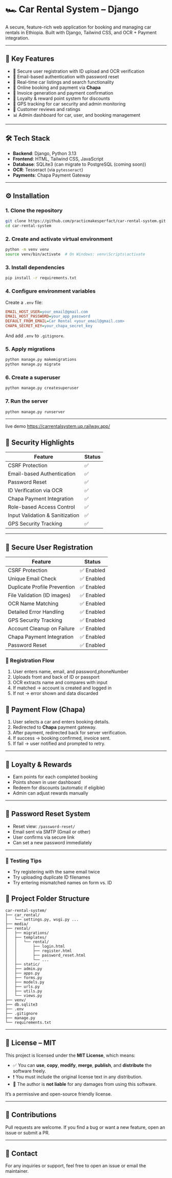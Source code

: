 
# 🏎️ Car Rental System – Django

A secure, feature-rich web application for booking and managing car rentals in Ethiopia. Built with Django, Tailwind CSS, and OCR + Payment integration.

---

## 📌 Key Features

- 🔐 Secure user registration with ID upload and OCR verification
- 📧 Email-based authentication with password reset
- 🚗 Real-time car listings and search functionality
- 📅 Online booking and payment via **Chapa**
- 🧾 Invoice generation and payment confirmation
- 🎁 Loyalty & reward point system for discounts
- 🧭 GPS tracking for car security and admin monitoring
- 💬 Customer reviews and ratings
- 📊 Admin dashboard for car, user, and booking management

---

## 🛠️ Tech Stack

- **Backend**: Django, Python 3.13
- **Frontend**: HTML, Tailwind CSS, JavaScript
- **Database**: SQLite3 (can migrate to PostgreSQL (coming soon))
- **OCR**: Tesseract (via `pytesseract`)
- **Payments**: Chapa Payment Gateway

---

## ⚙️ Installation

### 1. Clone the repository

```bash
git clone https://github.com/practicmakesperfact/car-rental-system.git
cd car-rental-system
```

### 2. Create and activate virtual environment

```bash
python -m venv venv
source venv/bin/activate  # On Windows: venv\Scripts\activate
```

### 3. Install dependencies

```bash
pip install -r requirements.txt
```

### 4. Configure environment variables

Create a `.env` file:

```ini
EMAIL_HOST_USER=your_email@gmail.com
EMAIL_HOST_PASSWORD=your_app_password
DEFAULT_FROM_EMAIL=Car Rental <your_email@gmail.com>
CHAPA_SECRET_KEY=your_chapa_secret_key
```

And add `.env` to `.gitignore`.

### 5. Apply migrations

```bash
python manage.py makemigrations
python manage.py migrate
```

### 6. Create a superuser

```bash
python manage.py createsuperuser
```

### 7. Run the server

```bash
python manage.py runserver
```

---
live demo
https://carrentalsystem.up.railway.app/

## 🔐 Security Highlights

| Feature                           | Status |
|----------------------------------|--------|
| CSRF Protection                  | ✅     |
| Email-based Authentication       | ✅     |
| Password Reset                   | ✅     |
| ID Verification via OCR          | ✅     |
| Chapa Payment Integration        | ✅     |
| Role-based Access Control        | ✅     |
| Input Validation & Sanitization  | ✅     |
| GPS Security Tracking            | ✅     |

---
## 🔐 Secure User Registration

| Feature                           | Status     |
|----------------------------------|------------|
| CSRF Protection                  | ✅ Enabled |
| Unique Email Check               | ✅ Enabled |
| Duplicate Profile Prevention     | ✅ Enabled |
| File Validation (ID images)      | ✅ Enabled |
| OCR Name Matching                | ✅ Enabled |
| Detailed Error Handling          | ✅ Enabled |
| GPS Security Tracking            | ✅ Enabled |
| Account Cleanup on Failure       | ✅ Enabled |
| Chapa Payment Integration        | ✅ Enabled |
| Password Reset                   | ✅ Enabled |


### 👥 Registration Flow

1. User enters name, email, and password,phoneNumber
2. Uploads front and back of ID or passport
3. OCR extracts name and compares with input
4. If matched → account is created and logged in
5. If not → error shown and data discarded

## 🧾 Payment Flow (Chapa)

1. User selects a car and enters booking details.
2. Redirected to **Chapa** payment gateway.
3. After payment, redirected back for server verification.
4. If success → booking confirmed, invoice sent.
5. If fail → user notified and prompted to retry.

---

## 🎁 Loyalty & Rewards

- Earn points for each completed booking
- Points shown in user dashboard
- Redeem for discounts (automatic if eligible)
- Admin can adjust rewards manually

---

## 📄 Password Reset System

- Reset view: `/password-reset/`
- Email sent via SMTP (Gmail or other)
- User confirms via secure link
- Can set a new password immediately

---
### 🧪 Testing Tips

- Try registering with the same email twice
- Try uploading duplicate ID filenames
- Try entering mismatched names on form vs. ID


## 📁 Project Folder Structure

```
car-rental-system/
├── car_rental/
│   └── settings.py, wsgi.py ...
├── media/
├── rental/
│   ├── migrations/
│   ├── templates/
│   │   └── rental/
│   │       ├── login.html
│   │       ├── register.html
│   │       ├── password_reset.html
│   │       └── ...
│   ├── static/
│   ├── admin.py
│   ├── apps.py
│   ├── forms.py
│   ├── models.py
│   ├── urls.py
│   ├── utils.py
│   └── views.py
├── venv/
├── db.sqlite3
├── .env
├── .gitignore
├── manage.py
└── requirements.txt
```

---

## 📄 License – MIT

This project is licensed under the **MIT License**, which means:

- ✅ You can **use**, **copy**, **modify**, **merge**, **publish**, and **distribute** the software freely.
- ❗ You must include the original license text in any distribution.
- 🚫 The author is **not liable** for any damages from using this software.

It’s a permissive and open-source friendly license.


---

## 🙌 Contributions

Pull requests are welcome. If you find a bug or want a new feature, open an issue or submit a PR.

---

## 📧 Contact

For any inquiries or support, feel free to open an issue or email the maintainer.
